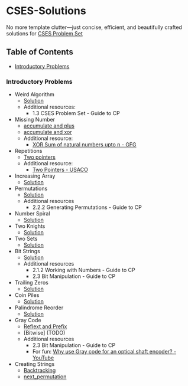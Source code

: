 <!-- omit from toc -->
# CSES-Solutions
No more template clutter—just concise, efficient, and beautifully crafted solutions for [CSES Problem Set](https://cses.fi/problemset/list/)

<!-- omit from toc -->
## Table of Contents 
- [Introductory Problems](#introductory-problems)


### Introductory Problems
- Weird Algorithm
  - [Solution](/src/Weird_Algorithm.cpp)
  - Additional resources:
    - 1.3 CSES Problem Set - Guide to CP
- Missing Number
  - [accumulate and plus](/src/Missing_Number_plus.cpp)
  - [accumulate and xor](/src/Missing_Number_xor.cpp)
  - Additional resource:
    - [XOR Sum of natural numbers upto n - GFG](https://www.geeksforgeeks.org/calculate-xor-1-n/)
- Repetitions
  - [Two pointers](/src/Repetitions_two_pointers.cpp)
  - Additional resource:
    - [Two Pointers - USACO](https://usaco.guide/silver/two-pointers?lang=cpp)
- Increasing Array
  - [Solution](/src/Increasing_Array.cpp)
- Permutations
  - [Solution](/src/Permutations.cpp)
  - Additional resources
    - 2.2.2 Generating Permutations - Guide to CP
- Number Spiral
  - [Solution](/src/Number_Spiral.cpp)
- Two Knights
  - [Solution](/src/Two_Knights.cpp)
- Two Sets
  - [Solution](/src/Two_Sets.cpp)
- Bit Strings
  - [Solution](/src/Bit_Strings.cpp)
  - Additional resources
    - 2.1.2 Working with Numbers - Guide to CP
    - 2.3 Bit Manipulation - Guide to CP
- Trailing Zeros
  - [Solution](/src/Trailing_Zeros.cpp)
- Coin Piles
  - [Solution](/src/Trailing_Zeros.cpp)
- Palindrome Reorder
  - [Solution](/src/Palindrome_Reorder.cpp)
- Gray Code
  - [Reflext and Prefix](/src/Gray_Code_reflect_and_prefix.cpp)
  - [Bitwise] (TODO)
  - Additional resources
    - 2.3 Bit Manipulation - Guide to CP
    - For fun: [Why use Gray code for an optical shaft encoder? - YouTube](https://youtu.be/W730NOJYXAI)
- Creating Strings
  - [Backtracking](/src/Creating_Strings_backtracking.cpp)
  - [next_permutation](/src/Creating_Strings_next_permutation.cpp)